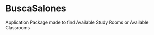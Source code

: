 BuscaSalones
============

Application Package made to find Available Study Rooms or Available Classrooms

